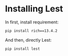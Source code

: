 # Installing Lest

In first, install requirement:

```sh
pip install rich==13.4.2
```

And then, directly Lest:

```sh
pip install lest
```
